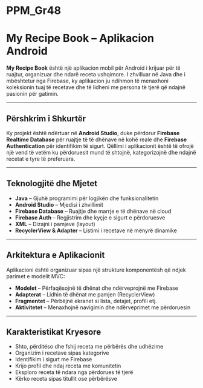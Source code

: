 # PPM_Gr48
# My Recipe Book – Aplikacion Android

**My Recipe Book** është një aplikacion mobil për Android i krijuar për të ruajtur, organizuar dhe ndarë receta ushqimore. I zhvilluar në Java dhe i mbështetur nga Firebase, ky aplikacion ju ndihmon të menaxhoni koleksionin tuaj të recetave dhe të lidheni me persona të tjerë që ndajnë pasionin për gatimin.

---

## Përshkrim i Shkurtër

Ky projekt është ndërtuar në **Android Studio**, duke përdorur **Firebase Realtime Database** për ruajtje të të dhënave në kohë reale dhe **Firebase Authentication** për identifikim të sigurt. Qëllimi i aplikacionit është të ofrojë një vend të vetëm ku përdoruesit mund të shtojnë, kategorizojnë dhe ndajnë recetat e tyre të preferuara.

---

## Teknologjitë dhe Mjetet

- **Java** – Gjuhë programimi për logjikën dhe funksionalitetin
- **Android Studio** – Mjedisi i zhvillimit
- **Firebase Database** – Ruajtje dhe marrje e të dhënave në cloud
- **Firebase Auth** – Regjistrim dhe kyçje e sigurt e përdoruesve
- **XML** – Dizajni i pamjeve (layout)
- **RecyclerView & Adapter** – Listimi i recetave në mënyrë dinamike

---

## Arkitektura e Aplikacionit

Aplikacioni është organizuar sipas një strukture komponentësh që ndjek parimet e modelit MVC:

- **Modelet** – Përfaqësojnë të dhënat dhe ndërveprojnë me Firebase
- **Adapterat** – Lidhin të dhënat me pamjen (RecyclerView)
- **Fragmentet** – Përbëjnë ekranet si lista, detajet, profili etj.
- **Aktivitetet** – Menaxhojnë navigimin dhe ndërveprimet me përdoruesin

---

## Karakteristikat Kryesore

- Shto, përditëso dhe fshij receta me përbërës dhe udhëzime
- Organizim i recetave sipas kategorive
- Identifikim i sigurt me Firebase
- Krijo profil dhe ndaj receta me komunitetin
- Eksploro receta të ndara nga përdorues të tjerë
- Kërko receta sipas titullit ose përbërësve




